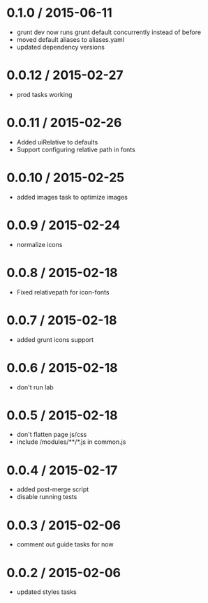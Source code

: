 
0.1.0 / 2015-06-11
==================

  * grunt dev now runs grunt default concurrently instead of before
  * moved default aliases to aliases.yaml
  * updated dependency versions


0.0.12 / 2015-02-27
==================

  * prod tasks working


0.0.11 / 2015-02-26
==================

  * Added uiRelative to defaults
  * Support configuring relative path in fonts

0.0.10 / 2015-02-25
==================

  * added images task to optimize images


0.0.9 / 2015-02-24
==================

  * normalize icons


0.0.8 / 2015-02-18
==================

  * Fixed relativepath for icon-fonts


0.0.7 / 2015-02-18
==================

  * added grunt icons support


0.0.6 / 2015-02-18
==================

  * don't run lab


0.0.5 / 2015-02-18
==================

  * don't flatten page js/css
  * include /modules/**/*.js in common.js


0.0.4 / 2015-02-17
==================

  * added post-merge script
  * disable running tests

0.0.3 / 2015-02-06
==================

  * comment out guide tasks for now


0.0.2 / 2015-02-06
==================

  * updated styles tasks


